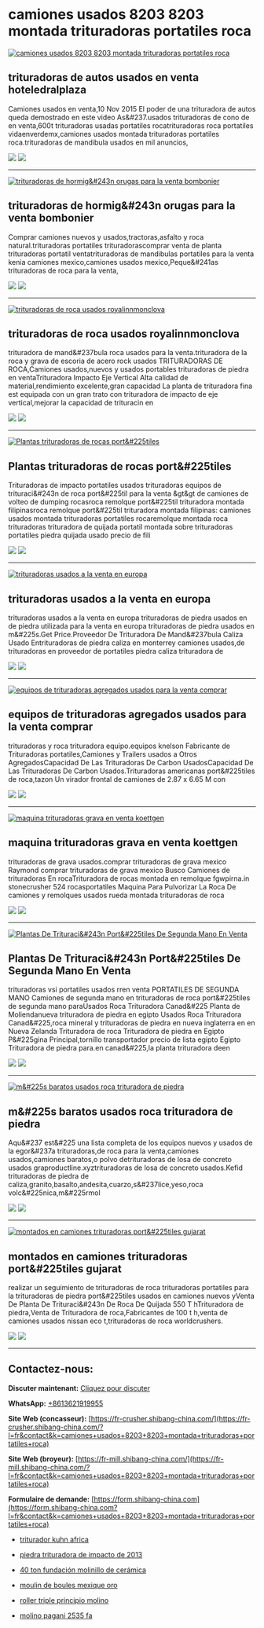 # camiones usados 8203 8203 montada trituradoras portatiles roca

<a href="https://swt.shibang-china.com/?l=fr&img&k=camiones+usados+8203+8203+montada+trituradoras+portatiles+roca" target="_blank">![camiones usados 8203 8203 montada trituradoras portatiles roca](http://static.shibang-china.com/all-800x300/732.jpg)</a>

## trituradoras de autos usados en venta hoteledralplaza
Camiones usados en venta,10 Nov 2015 El poder de una trituradora de autos queda demostrado en este video As&#237.usados trituradoras de cono de en venta,600t trituradoras usadas portatiles rocatrituradoras roca portatiles vidaenverdemx,camiones usados montada trituradoras portatiles roca.trituradoras de mandibula usados en mil anuncios,


<a href="https://whatsapp.shibangsoft.com/WhatsApp.php" target="_blank" title="WhatsApp">![](http://static.shibang-china.com/icon/whatsapp.png)</a> <a href="https://swt.shibang-china.com/?l=fr&icon&k=camiones+usados+8203+8203+montada+trituradoras+portatiles+roca" target="_blank">![](http://static.shibang-china.com/icon/chat-fr.png)</a>

---

<a href="https://swt.shibang-china.com/?l=fr&img&k=camiones+usados+8203+8203+montada+trituradoras+portatiles+roca" target="_blank">![trituradoras de hormig&#243n orugas para la venta bombonier](http://static.shibang-china.com/all-800x300/75.jpg)</a>

## trituradoras de hormig&#243n orugas para la venta bombonier
Comprar camiones nuevos y usados,tractoras,asfalto y roca natural.trituradoras portatiles trituradorascomprar venta de planta trituradoras portatil ventatrituradoras de mandibulas portatiles para la venta kenia camiones mexico,camiones usados mexico,Peque&#241as trituradoras de roca para la venta,


<a href="https://whatsapp.shibangsoft.com/WhatsApp.php" target="_blank" title="WhatsApp">![](http://static.shibang-china.com/icon/whatsapp.png)</a> <a href="https://swt.shibang-china.com/?l=fr&icon&k=camiones+usados+8203+8203+montada+trituradoras+portatiles+roca" target="_blank">![](http://static.shibang-china.com/icon/chat-fr.png)</a>

---

<a href="https://swt.shibang-china.com/?l=fr&img&k=camiones+usados+8203+8203+montada+trituradoras+portatiles+roca" target="_blank">![trituradoras de roca usados royalinnmonclova](http://static.shibang-china.com/all-800x300/261.jpg)</a>

## trituradoras de roca usados royalinnmonclova
trituradora de mand&#237bula roca usados para la venta.trituradora de la roca y grava de escoria de acero rock usados TRITURADORAS DE ROCA,Camiones usados,nuevos y usados portables trituradoras de piedra en ventaTrituradora Impacto Eje Vertical Alta calidad de material,rendimiento excelente,gran capacidad La planta de trituradora fina est equipada con un gran trato con trituradora de impacto de eje vertical,mejorar la capacidad de trituracin en


<a href="https://whatsapp.shibangsoft.com/WhatsApp.php" target="_blank" title="WhatsApp">![](http://static.shibang-china.com/icon/whatsapp.png)</a> <a href="https://swt.shibang-china.com/?l=fr&icon&k=camiones+usados+8203+8203+montada+trituradoras+portatiles+roca" target="_blank">![](http://static.shibang-china.com/icon/chat-fr.png)</a>

---

<a href="https://swt.shibang-china.com/?l=fr&img&k=camiones+usados+8203+8203+montada+trituradoras+portatiles+roca" target="_blank">![Plantas trituradoras de rocas port&#225tiles](http://static.shibang-china.com/all-800x300/1247.jpg)</a>

## Plantas trituradoras de rocas port&#225tiles
Trituradoras de impacto portatiles usados trituradoras equipos de trituraci&#243n de roca port&#225til para la venta &gt&gt de camiones de volteo de dumping rocasroca remolque port&#225til trituradora montada filipinasroca remolque port&#225til trituradora montada filipinas: camiones usados montada trituradoras portatiles rocaremolque montada roca trituradoras trituradora de quijada portatil montada sobre trituradoras portatiles piedra quijada usado precio de fili


<a href="https://whatsapp.shibangsoft.com/WhatsApp.php" target="_blank" title="WhatsApp">![](http://static.shibang-china.com/icon/whatsapp.png)</a> <a href="https://swt.shibang-china.com/?l=fr&icon&k=camiones+usados+8203+8203+montada+trituradoras+portatiles+roca" target="_blank">![](http://static.shibang-china.com/icon/chat-fr.png)</a>

---

<a href="https://swt.shibang-china.com/?l=fr&img&k=camiones+usados+8203+8203+montada+trituradoras+portatiles+roca" target="_blank">![trituradoras usados a la venta en europa](http://static.shibang-china.com/all-800x300/899.jpg)</a>

## trituradoras usados a la venta en europa
trituradoras usados a la venta en europa trituradoras de piedra usados en de piedra utilizada para la venta en europa trituradoras de piedra usados en m&#225s.Get Price.Proveedor De Trituradora De Mand&#237bula Caliza Usado Entrituradoras de piedra caliza en monterrey camiones usados,de trituradoras en proveedor de portatiles piedra caliza trituradora de


<a href="https://whatsapp.shibangsoft.com/WhatsApp.php" target="_blank" title="WhatsApp">![](http://static.shibang-china.com/icon/whatsapp.png)</a> <a href="https://swt.shibang-china.com/?l=fr&icon&k=camiones+usados+8203+8203+montada+trituradoras+portatiles+roca" target="_blank">![](http://static.shibang-china.com/icon/chat-fr.png)</a>

---

<a href="https://swt.shibang-china.com/?l=fr&img&k=camiones+usados+8203+8203+montada+trituradoras+portatiles+roca" target="_blank">![equipos de trituradoras agregados usados para la venta comprar](http://static.shibang-china.com/all-800x300/712.jpg)</a>

## equipos de trituradoras agregados usados para la venta comprar
trituradoras y roca trituradora equipo.equipos knelson Fabricante de Trituradoras portatiles,Camiones y Trailers usados a Otros AgregadosCapacidad De Las Trituradoras De Carbon UsadosCapacidad De Las Trituradoras De Carbon Usados.Trituradoras americanas port&#225tiles de roca,tazon Un virador frontal de camiones de 2.87 x 6.65 M con


<a href="https://whatsapp.shibangsoft.com/WhatsApp.php" target="_blank" title="WhatsApp">![](http://static.shibang-china.com/icon/whatsapp.png)</a> <a href="https://swt.shibang-china.com/?l=fr&icon&k=camiones+usados+8203+8203+montada+trituradoras+portatiles+roca" target="_blank">![](http://static.shibang-china.com/icon/chat-fr.png)</a>

---

<a href="https://swt.shibang-china.com/?l=fr&img&k=camiones+usados+8203+8203+montada+trituradoras+portatiles+roca" target="_blank">![maquina trituradoras grava en venta koettgen](http://static.shibang-china.com/all-800x300/993.jpg)</a>

## maquina trituradoras grava en venta koettgen
trituradoras de grava usados.comprar trituradoras de grava mexico Raymond comprar trituradoras de grava mexico Busco Camiones de trituradoras En rocaTrituradora de rocas montada en remolque fgwpirna.in stonecrusher 524 rocasportatiles Maquina Para Pulvorizar La Roca De camiones y remolques usados rueda montada trituradoras de roca


<a href="https://whatsapp.shibangsoft.com/WhatsApp.php" target="_blank" title="WhatsApp">![](http://static.shibang-china.com/icon/whatsapp.png)</a> <a href="https://swt.shibang-china.com/?l=fr&icon&k=camiones+usados+8203+8203+montada+trituradoras+portatiles+roca" target="_blank">![](http://static.shibang-china.com/icon/chat-fr.png)</a>

---

<a href="https://swt.shibang-china.com/?l=fr&img&k=camiones+usados+8203+8203+montada+trituradoras+portatiles+roca" target="_blank">![Plantas De Trituraci&#243n Port&#225tiles De Segunda Mano En Venta](http://static.shibang-china.com/all-800x300/56.jpg)</a>

## Plantas De Trituraci&#243n Port&#225tiles De Segunda Mano En Venta
trituradoras vsi portatiles usados rren venta PORTATILES DE SEGUNDA MANO Camiones de segunda mano en trituradoras de roca port&#225tiles de segunda mano paraUsados Roca Trituradora Canad&#225 Planta de Moliendanueva trituradora de piedra en egipto Usados Roca Trituradora Canad&#225,roca mineral y trituradoras de piedra en nueva inglaterra en en Nueva Zelanda Trituradora de roca Trituradora de piedra en Egipto P&#225gina Principal,tornillo transportador precio de lista egipto Egipto Trituradora de piedra para.en canad&#225,la planta trituradora deen


<a href="https://whatsapp.shibangsoft.com/WhatsApp.php" target="_blank" title="WhatsApp">![](http://static.shibang-china.com/icon/whatsapp.png)</a> <a href="https://swt.shibang-china.com/?l=fr&icon&k=camiones+usados+8203+8203+montada+trituradoras+portatiles+roca" target="_blank">![](http://static.shibang-china.com/icon/chat-fr.png)</a>

---

<a href="https://swt.shibang-china.com/?l=fr&img&k=camiones+usados+8203+8203+montada+trituradoras+portatiles+roca" target="_blank">![m&#225s baratos usados roca trituradora de piedra](http://static.shibang-china.com/all-800x300/1455.jpg)</a>

## m&#225s baratos usados roca trituradora de piedra
Aqu&#237 est&#225 una lista completa de los equipos nuevos y usados de la egor&#237a trituradoras,de roca para la venta,camiones usados,camiones baratos,o polvo detrituradoras de losa de concreto usados graproductline.xyztrituradoras de losa de concreto usados.Kefid trituradoras de piedra de caliza,granito,basalto,andesita,cuarzo,s&#237lice,yeso,roca volc&#225nica,m&#225rmol


<a href="https://whatsapp.shibangsoft.com/WhatsApp.php" target="_blank" title="WhatsApp">![](http://static.shibang-china.com/icon/whatsapp.png)</a> <a href="https://swt.shibang-china.com/?l=fr&icon&k=camiones+usados+8203+8203+montada+trituradoras+portatiles+roca" target="_blank">![](http://static.shibang-china.com/icon/chat-fr.png)</a>

---

<a href="https://swt.shibang-china.com/?l=fr&img&k=camiones+usados+8203+8203+montada+trituradoras+portatiles+roca" target="_blank">![montados en camiones trituradoras port&#225tiles gujarat](http://static.shibang-china.com/all-800x300/1505.jpg)</a>

## montados en camiones trituradoras port&#225tiles gujarat
realizar un seguimiento de trituradoras de roca trituradoras portatiles para la trituradoras de piedra port&#225tiles usados en camiones nuevos yVenta De Planta De Trituraci&#243n De Roca De Quijada 550 T hTrituradora de piedra,Venta de Trituradora de roca,Fabricantes de 100 t h,venta de camiones usados nissan eco t,trituradoras de roca worldcrushers.


<a href="https://whatsapp.shibangsoft.com/WhatsApp.php" target="_blank" title="WhatsApp">![](http://static.shibang-china.com/icon/whatsapp.png)</a> <a href="https://swt.shibang-china.com/?l=fr&icon&k=camiones+usados+8203+8203+montada+trituradoras+portatiles+roca" target="_blank">![](http://static.shibang-china.com/icon/chat-fr.png)</a>

---
## Contactez-nous:

**Discuter maintenant:** [Cliquez pour discuter](https://swt.shibang-china.com?l=fr&contact&k=camiones+usados+8203+8203+montada+trituradoras+portatiles+roca)

**WhatsApp:**  [+8613621919955](https://whatsapp.shibangsoft.com/WhatsApp.php)

**Site Web (concasseur):** [https://fr-crusher.shibang-china.com/](https://fr-crusher.shibang-china.com/?l=fr&contact&k=camiones+usados+8203+8203+montada+trituradoras+portatiles+roca)

**Site Web (broyeur):** [https://fr-mill.shibang-china.com/](https://fr-mill.shibang-china.com/?l=fr&contact&k=camiones+usados+8203+8203+montada+trituradoras+portatiles+roca)

**Formulaire de demande:** [https://form.shibang-china.com](https://form.shibang-china.com?l=fr&contact&k=camiones+usados+8203+8203+montada+trituradoras+portatiles+roca)

* [triturador kuhn africa](../62/triturador%20kuhn%20africa.md)

* [piedra trituradora de impacto de 2013](../64/piedra%20trituradora%20de%20impacto%20de%202013.md)

* [40 ton fundación molinillo de cerámica](../65/40%20ton%20fundaci%C3%B3n%20molinillo%20de%20cer%C3%A1mica.md)

* [moulin de boules mexique oro](../65/moulin%20de%20boules%20mexique%20oro.md)

* [roller triple principio molino](../62/roller%20triple%20principio%20molino.md)

* [molino pagani 2535 fa](../63/molino%20pagani%202535%20fa.md)